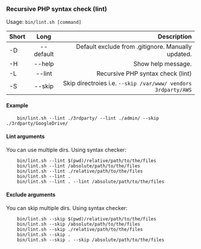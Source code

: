 ### Recursive PHP syntax check (lint)

Usage: `bin/lint.sh [command]`

| Short        | Long           | Description  |
| ------------- |:-------------:| -----:|
| -D      | --default | Default exclude from .gitignore. Manually updated. |
| -H      | --help       |   Show help message. |
| -L |  --lint      |    Recursive PHP syntax check (lint) |
| -S |  --skip      |    Skip directroies i.e. `--skip /var/www/ vendors 3rdparty/AWS` |

#### Example
        bin/lint.sh --lint ./3rdparty/ --lint ./admin/ --skip ./3rdparty/GoogleDrive/ 

#### Lint arguments
You can use multiple dirs. Using syntax checker:

        bin/lint.sh --lint $(pwd)/relative/path/to/the/files
        bin/lint.sh --lint /absolute/path/to/the/files
        bin/lint.sh --lint ./relative/path/to/the/files
        bin/lint.sh --lint .
        bin/lint.sh --lint . --lint /absolute/path/to/the/files


#### Exclude arguments
You can skip multiple dirs. Using syntax checker:

        bin/lint.sh --skip $(pwd)/relative/path/to/the/files
        bin/lint.sh --skip /absolute/path/to/the/files
        bin/lint.sh --skip ./relative/path/to/the/files
        bin/lint.sh --skip .
        bin/lint.sh --skip . --skip /absolute/path/to/the/files
        
        
